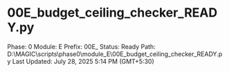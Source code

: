 # 00E_budget_ceiling_checker_READY.py

Phase: 0
Module: E
Prefix: 00E_
Status: Ready
Path: D:\MAGIC\scripts\phase0\module_E\00E_budget_ceiling_checker_READY.py
Last Updated: July 28, 2025 5:14 PM (GMT+5:30)
